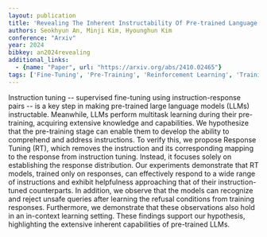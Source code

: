 ```yaml
---
layout: publication
title: 'Revealing The Inherent Instructability Of Pre-trained Language Models'
authors: Seokhyun An, Minji Kim, Hyounghun Kim
conference: "Arxiv"
year: 2024
bibkey: an2024revealing
additional_links:
  - {name: "Paper", url: "https://arxiv.org/abs/2410.02465"}
tags: ['Fine-Tuning', 'Pre-Training', 'Reinforcement Learning', 'Training Techniques', 'Pretraining Methods', 'Prompting', 'In-Context Learning']
---
```

Instruction tuning -- supervised fine-tuning using instruction-response pairs
-- is a key step in making pre-trained large language models (LLMs)
instructable. Meanwhile, LLMs perform multitask learning during their
pre-training, acquiring extensive knowledge and capabilities. We hypothesize
that the pre-training stage can enable them to develop the ability to
comprehend and address instructions. To verify this, we propose Response Tuning
(RT), which removes the instruction and its corresponding mapping to the
response from instruction tuning. Instead, it focuses solely on establishing
the response distribution. Our experiments demonstrate that RT models, trained
only on responses, can effectively respond to a wide range of instructions and
exhibit helpfulness approaching that of their instruction-tuned counterparts.
In addition, we observe that the models can recognize and reject unsafe queries
after learning the refusal conditions from training responses. Furthermore, we
demonstrate that these observations also hold in an in-context learning
setting. These findings support our hypothesis, highlighting the extensive
inherent capabilities of pre-trained LLMs.
